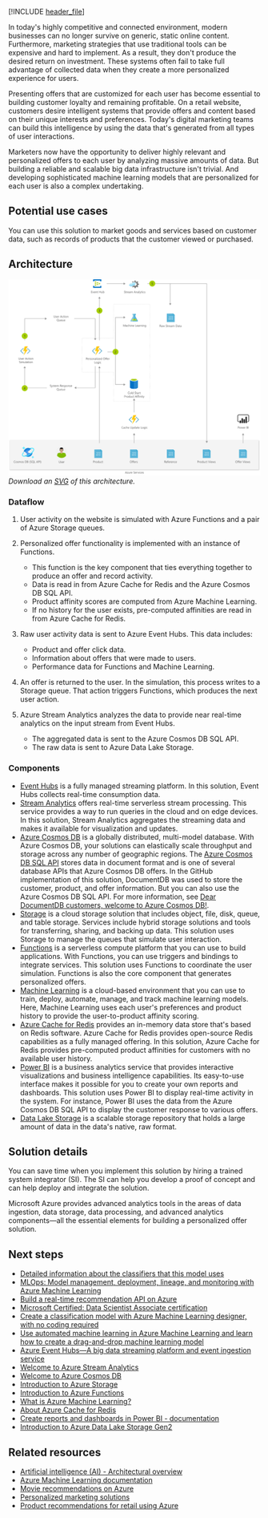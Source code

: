 [!INCLUDE [header_file](../../../includes/sol-idea-header.md)]

In today's highly competitive and connected environment, modern businesses can no longer survive on generic, static online content. Furthermore, marketing strategies that use traditional tools can be expensive and hard to implement. As a result, they don't produce the desired return on investment. These systems often fail to take full advantage of collected data when they create a more personalized experience for users.

Presenting offers that are customized for each user has become essential to building customer loyalty and remaining profitable. On a retail website, customers desire intelligent systems that provide offers and content based on their unique interests and preferences. Today's digital marketing teams can build this intelligence by using the data that's generated from all types of user interactions.

Marketers now have the opportunity to deliver highly relevant and personalized offers to each user by analyzing massive amounts of data. But building a reliable and scalable big data infrastructure isn't trivial. And developing sophisticated machine learning models that are personalized for each user is also a complex undertaking.

## Potential use cases

You can use this solution to market goods and services based on customer data, such as records of products that the customer viewed or purchased.

## Architecture

![Architecture diagram that shows how personalized offers are generated by incorporating product and offer views.](../media/personalized-offers.png)
*Download an [SVG](../media/personalized-offers.svg) of this architecture.*

### Dataflow

1. User activity on the website is simulated with Azure Functions and a pair of Azure Storage queues.

1. Personalized offer functionality is implemented with an instance of Functions.

   - This function is the key component that ties everything together to produce an offer and record activity.
   - Data is read in from Azure Cache for Redis and the Azure Cosmos DB SQL API.
   - Product affinity scores are computed from Azure Machine Learning.
   - If no history for the user exists, pre-computed affinities are read in from Azure Cache for Redis.

1. Raw user activity data is sent to Azure Event Hubs. This data includes:

   - Product and offer click data.
   - Information about offers that were made to users.
   - Performance data for Functions and Machine Learning.

1. An offer is returned to the user. In the simulation, this process writes to a Storage queue. That action triggers Functions, which produces the next user action.

1. Azure Stream Analytics analyzes the data to provide near real-time analytics on the input stream from Event Hubs.

   - The aggregated data is sent to the Azure Cosmos DB SQL API.
   - The raw data is sent to Azure Data Lake Storage.

### Components

- [Event Hubs](https://azure.microsoft.com/services/event-hubs) is a fully managed streaming platform. In this solution, Event Hubs collects real-time consumption data.
- [Stream Analytics](https://azure.microsoft.com/services/stream-analytics) offers real-time serverless stream processing. This service provides a way to run queries in the cloud and on edge devices. In this solution, Stream Analytics aggregates the streaming data and makes it available for visualization and updates.
- [Azure Cosmos DB](https://azure.microsoft.com/services/cosmos-db) is a globally distributed, multi-model database. With Azure Cosmos DB, your solutions can elastically scale throughput and storage across any number of geographic regions. The [Azure Cosmos DB SQL API](/azure/cosmos-db/choose-api#coresql-api) stores data in document format and is one of several database APIs that Azure Cosmos DB offers. In the GitHub implementation of this solution, DocumentDB was used to store the customer, product, and offer information. But you can also use the Azure Cosmos DB SQL API. For more information, see [Dear DocumentDB customers, welcome to Azure Cosmos DB!](https://azure.microsoft.com/blog/dear-documentdb-customers-welcome-to-azure-cosmos-db).
- [Storage](https://azure.microsoft.com/products/category/storage) is a cloud storage solution that includes object, file, disk, queue, and table storage. Services include hybrid storage solutions and tools for transferring, sharing, and backing up data. This solution uses Storage to manage the queues that simulate user interaction.
- [Functions](https://azure.microsoft.com/services/functions) is a serverless compute platform that you can use to build applications. With Functions, you can use triggers and bindings to integrate services. This solution uses Functions to coordinate the user simulation. Functions is also the core component that generates personalized offers.
- [Machine Learning](https://azure.microsoft.com/services/machine-learning) is a cloud-based environment that you can use to train, deploy, automate, manage, and track machine learning models. Here, Machine Learning uses each user's preferences and product history to provide the user-to-product affinity scoring.
- [Azure Cache for Redis](https://azure.microsoft.com/services/cache) provides an in-memory data store that's based on Redis software. Azure Cache for Redis provides open-source Redis capabilities as a fully managed offering. In this solution, Azure Cache for Redis provides pre-computed product affinities for customers with no available user history.
- [Power BI](https://powerbi.microsoft.com) is a business analytics service that provides interactive visualizations and business intelligence capabilities. Its easy-to-use interface makes it possible for you to create your own reports and dashboards. This solution uses Power BI to display real-time activity in the system. For instance, Power BI uses the data from the Azure Cosmos DB SQL API to display the customer response to various offers.
- [Data Lake Storage](https://azure.microsoft.com/services/storage/data-lake-storage) is a scalable storage repository that holds a large amount of data in the data's native, raw format.

## Solution details

You can save time when you implement this solution by hiring a trained system integrator (SI). The SI can help you develop a proof of concept and can help deploy and integrate the solution.

Microsoft Azure provides advanced analytics tools in the areas of data ingestion, data storage, data processing, and advanced analytics components—all the essential elements for building a personalized offer solution.

## Next steps

- [Detailed information about the classifiers that this model uses](https://github.com/Azure/cortana-intelligence-personalization-data-science-playbook/blob/master/Personalized_Offers_from_Classifiers_Use_Case.md#types)
- [MLOps: Model management, deployment, lineage, and monitoring with Azure Machine Learning](/azure/machine-learning/concept-model-management-and-deployment)
- [Build a real-time recommendation API on Azure](../../reference-architectures/ai/real-time-recommendation.yml)
- [Microsoft Certified: Data Scientist Associate certification](/certifications/azure-data-scientist)
- [Create a classification model with Azure Machine Learning designer, with no coding required](/learn/modules/create-classification-model-azure-machine-learning-designer)
- [Use automated machine learning in Azure Machine Learning and learn how to create a drag-and-drop machine learning model](/learn/modules/use-automated-machine-learning)
- [Azure Event Hubs—A big data streaming platform and event ingestion service](/azure/event-hubs/event-hubs-about)
- [Welcome to Azure Stream Analytics](/azure/stream-analytics/stream-analytics-introduction)
- [Welcome to Azure Cosmos DB](/azure/cosmos-db/introduction)
- [Introduction to Azure Storage](/azure/storage/common/storage-introduction)
- [Introduction to Azure Functions](/azure/azure-functions/functions-overview)
- [What is Azure Machine Learning?](/azure/machine-learning/overview-what-is-azure-machine-learning)
- [About Azure Cache for Redis](/azure/azure-cache-for-redis/cache-overview)
- [Create reports and dashboards in Power BI - documentation](/power-bi/create-reports)
- [Introduction to Azure Data Lake Storage Gen2](/azure/storage/blobs/data-lake-storage-introduction)

## Related resources

- [Artificial intelligence (AI) - Architectural overview](../../data-guide/big-data/ai-overview.md)
- [Azure Machine Learning documentation](/azure/machine-learning)
- [Movie recommendations on Azure](../../example-scenario/ai/movie-recommendations-with-machine-learning.yml)
- [Personalized marketing solutions](./personalized-marketing.yml)
- [Product recommendations for retail using Azure](./product-recommendations.yml)